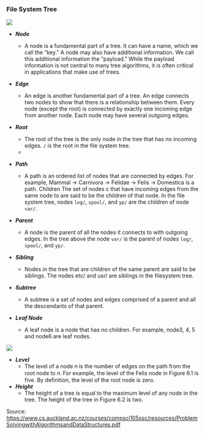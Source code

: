 ### File System Tree
    
![](https://s3.amazonaws.com/f.cl.ly/items/2c3l1c3j113i3n3y343z/tree_file_system.png)

- ***Node***
    - A node is a fundamental part of a tree. It can have a name, which we call the “key.”
A node may also have additional information. We call this additional information the
“payload.” While the payload information is not central to many tree algorithms, it is
often critical in applications that make use of trees.
- ***Edge*** 
    - An edge is another fundamental part of a tree. An edge connects two nodes to show
that there is a relationship between them. Every node (except the root) is connected by
exactly one incoming edge from another node. Each node may have several outgoing
edges.
- ***Root*** 
    - The root of the tree is the only node in the tree that has no incoming edges. `/` is the root in the file system tree.
    - 
- ***Path*** 
    - A path is an ordered list of nodes that are connected by edges. For example, Mammal →
Carnivora → Felidae → Felis → Domestica is a path.
Children The set of nodes c that have incoming edges from the same node to are said to be the
children of that node. In the file system tree, nodes `log/`, `spool/`, and `yp/` are the children of node
`var/`.
- ***Parent*** 
    - A node is the parent of all the nodes it connects to with outgoing edges. In the tree above
the node `var/` is the parent of nodes `log/`, `spool/`, and `yp/`.

- ***Sibling*** 
    - Nodes in the tree that are children of the same parent are said to be siblings. The nodes
etc/ and usr/ are siblings in the filesystem tree.
- ***Subtree*** 
    - A subtree is a set of nodes and edges comprised of a parent and all the descendants of
that parent.
- ***Leaf Node*** 
    - A leaf node is a node that has no children. For example, node3, 4, 5 and node6 are leaf nodes.

![](https://s3.amazonaws.com/f.cl.ly/items/0t342r0q3g333E2r2p1h/tree_edges_nodes.png)

- ***Level*** 
    - The level of a node 𝑛 is the number of edges on the path from the root node to 𝑛. For
example, the level of the Felis node in Figure 6.1 is five. By definition, the level of the
root node is zero.
- ***Height*** 
    - The height of a tree is equal to the maximum level of any node in the tree. The height
of the tree in Figure 6.2 is two.

Source: https://www.cs.auckland.ac.nz/courses/compsci105ssc/resources/ProblemSolvingwithAlgorithmsandDataStructures.pdf
